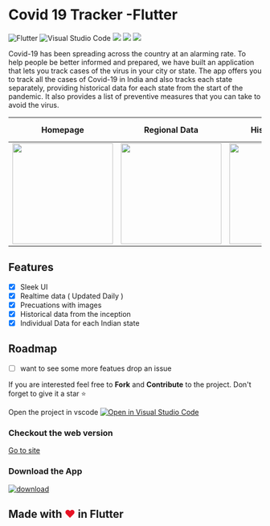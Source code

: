 

#  Covid 19 Tracker -Flutter


![Flutter](https://img.shields.io/badge/Flutter-%2302569B.svg?style=for-the-badge&logo=Flutter&logoColor=white)
![Visual Studio Code](https://img.shields.io/badge/Visual%20Studio%20Code-0078d7.svg?style=for-the-badge&logo=visual-studio-code&logoColor=white)
![](https://img.shields.io/badge/Flutter_Version-2.2.3-9558B2.svg?style=for-the-badge&logo=Flutter)
![](https://img.shields.io/badge/Dart_Version-2.13.4-Blue.svg?style=for-the-badge&logo=Dart)
![](https://img.shields.io/badge/Status-Stable-blue.svg?style=for-the-badge)

Covid-19 has been spreading across the country at an alarming rate. To help people be better informed and prepared, we have built an application that lets you track cases of the virus in your city or state. The app offers you to track all the cases of Covid-19 in India and also tracks each state separately, providing historical data for each state from the start of the pandemic. It also provides a list of preventive measures that you can take to avoid the virus.

|Homepage|  Regional Data|Historical Data| Symptoms and precautions |
|--|--|--|--|
|<img width =200 src="https://raw.githubusercontent.com/imsudip/covid19_Tracker/main/photo_2021-04-23_23-19-31.jpg"> | <img width =200 src="https://raw.githubusercontent.com/imsudip/covid19_Tracker/main/photo_2021-04-23_23-19-24.jpg"> |<img width =200 src="https://raw.githubusercontent.com/imsudip/covid19_Tracker/main/photo_2021-04-23_23-19-29.jpg"> |<img width =200 src="https://raw.githubusercontent.com/imsudip/covid19_Tracker/main/photo_2021-04-23_23-19-27.jpg">  |

## Features
 - [x] Sleek UI
 - [x] Realtime data ( Updated Daily )
 - [x] Precuations with images
 - [x] Historical data from the inception
 - [x] Individual Data for each Indian state

## Roadmap
- [ ] want to see some more featues drop an issue

If you are interested feel free to **Fork** and **Contribute** to the project.
Don't forget to give it a star ⭐

Open the project in vscode
[![Open in Visual Studio Code](https://open.vscode.dev/badges/open-in-vscode.svg)](https://open.vscode.dev/imsudip/covid19_Tracker)
### Checkout the web version
[Go to site](imsudip.github.io/covid19_tracker/)

### Download the App
<a href="https://github.com/imsudip/covid19_Tracker/raw/main/Covid19%20Tracker_1.1.0.apk" title="Download now"><img src="https://i.ibb.co/kHy4pMz/download.png" alt="download" border="0"></a>
## Made with <span style="color: #E81224;">&hearts;</span> in Flutter

